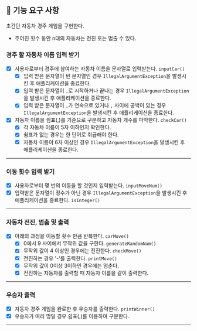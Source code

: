## 🚀 기능 요구 사항

초간단 자동차 경주 게임을 구현한다.

- 주어진 횟수 동안 n대의 자동차는 전진 또는 멈출 수 있다.

### 경주 할 자동차 이름 입력 받기

- [X] 사용자로부터 경주에 참여하는 자동차 이름을 문자열로 입력받는다. `inputCar()`
    - [X] 입력 받은 문자열이 빈 문자열인 경우 `IllegalArgumentException`을 발생시킨 후 애플리케이션을 종료한다.
    - [X] 입력 받은 문자열이 `,`로 시작하거나 끝나는 경우 `IllegalArgumentException`을 발생시킨 후 애플리케이션을 종료한다.
    - [X] 입력 받은 문자열이 `,`가 연속으로 있거나 `,` 사이에 공백이 있는 경우 `IllegalArgumentException`을 발생시킨 후 애플리케이션을 종료한다.
- [X] 자동차 이름을 쉼표(,)를 기준으로 구분하고 자동차 개수를 파악한다. `checkCar()`
    - [X] 각 자동차 이름이 5자 이하인지 확인한다.
    - [X] 쉼표가 없는 경우는 한 단어로 취급해야 한다.
    - [X] 자동차 이름이 6자 이상인 경우 `IllegalArgumentException`을 발생시킨 후 애플리케이션을 종료한다.

---

### 이동 횟수 입력 받기

- [X] 사용자로부터 몇 번의 이동을 할 것인지 입력받는다. `inputMoveNum()`
- [X] 입력받은 문자열이 정수가 아닌 경우 `IllegalArgumentException`을 발생시킨 후 애플리케이션을 종료한다. `isInteger()`

---

### 자동차 전진, 멈춤 및 출력

- [X] 아래의 과정을 이동할 횟수 만큼 반복한다. `carMove()`
    - [X] 0에서 9 사이에서 무작위 값을 구한다. `generateRandomNum()`
    - [X] 무작위 값이 4 이상인 경우에는 전진한다. `checkMove()`
    - [X] 전진하는 경우 '-'를 출력한다. `printMove()`
    - [X] 무작위 값이 0이상 3이하인 경우에는 멈춘다.
    - [X] 전진하는 자동차를 출력할 때 자동차 이름을 같이 출력한다.

---

### 우승자 출력

- [x] 자동차 경주 게임을 완료한 후 우승자를 출력한다. `printWinner()`
- [X] 우승자가 여러 명일 경우 쉼표(,)를 이용하여 구분한다.

---